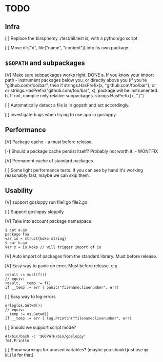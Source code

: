 # TODO

## Infra

[ ] Replace the blasphemy ./test/all.test is, with a python/go script

[ ] Move dir("d", file("name", "content")) into its own package.

## `$GOPATH` and subpackages

[V] Make sure subpackages works right. DONE
    a. If you know your import path - instrument packages below you, or directly above you
       (if you're "github.com/foo/bar", then if strings.HasPrefix(x, "github.com/foo/bar"), or
       or strings.HasPrefix("github.com/foo/bar", x), package will be instrumented.
    b. If not, compile only relative subpackages. strings.HasPrefix(x, "./")

[ ] Automatically detect a file is in gopath and act accordingly.

[ ] investigate bugs when trying to use app in gosloppy.

## Performance

[V] Package cache - a must before release.

[-] Should a package cache persist itself? Probably not worth it. - WONTFIX

[V] Permanent cache of standard packages.

[ ] Some light performance tests. If you can see by hand it's working reasonably fast, maybe we can skip them.

## Usability

[V] support gosloppy run file1.go file2.go

[ ] Support gosloppy sloppify

[V] Take into account package namespace.

    $ cat a.go
    package foo
    var io = struct{koko string}
    $ cat b.go
    var x = io.koko // will trigger import of io

[V] Auto import of packages from the standard library. Must before release.

[V] Easy way to panic on error. Must before release. e.g.

    result := must(f())
    // equiv:
    result, __temp := f()
    if __temp := err { panic("filename:linenumber", err)
   
[ ] Easy way to log errors

    orlog(os.Getwd())
    // equiv:
    __temp := os.Getwd()
    if __temp := err { log.Println("filename:linenumber", err)

[ ] Should we support script mode?

    #!/bin/bash -c '$GOPATH/bin/gosloppy'
    fmt.Println
    
[ ] Show warnings for unused variables? (maybe you should just use `go build` for that).
